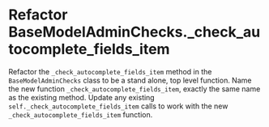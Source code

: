 # Refactor BaseModelAdminChecks._check_autocomplete_fields_item

Refactor the `_check_autocomplete_fields_item` method in the `BaseModelAdminChecks` class to be a stand alone, top level function.
Name the new function `_check_autocomplete_fields_item`, exactly the same name as the existing method.
Update any existing `self._check_autocomplete_fields_item` calls to work with the new `_check_autocomplete_fields_item` function.
